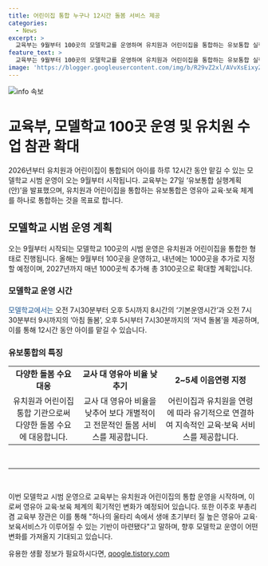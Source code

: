 ```yaml
---
title: 어린이집 통합 누구나 12시간 돌봄 서비스 제공
categories:
  - News
excerpt: >
  교육부는 9월부터 100곳의 모델학교를 운영하며 유치원과 어린이집을 통합하는 유보통합 실행계획을 발표했다. 이로써 0~5세 영유아는 하루 12시간 동안 유치원과 어린이집 통합 기관에서 돌봄을 받게 된다. 또한 돌봄 일수 확대와 교사 대 영유아 비율 낮추기 등의 변화도 이뤄지며, 이주호 부총리 겸 교육부 장관은 질 높은 영유아 교육·보육서비스가 제공될 것이라고 말했다. 앞으로 2027년까지 1000곳씩 추가해 총 3100곳으로 확대할 계획이다.
feature_text: >
  교육부는 9월부터 100곳의 모델학교를 운영하며 유치원과 어린이집을 통합하는 유보통합 실행계획을 발표했다. 이로써 0~5세 영유아는 하루 12시간 동안 유치원과 어린이집 통합 기관에서 돌봄을 받게 된다. 또한 돌봄 일수 확대와 교사 대 영유아 비율 낮추기 등의 변화도 이뤄지며, 이주호 부총리 겸 교육부 장관은 질 높은 영유아 교육·보육서비스가 제공될 것이라고 말했다. 앞으로 2027년까지 1000곳씩 추가해 총 3100곳으로 확대할 계획이다.
image: 'https://blogger.googleusercontent.com/img/b/R29vZ2xl/AVvXsEixyZcFfHzMRdzZMjFBmAUKJYCLCGyLL1o632UiGVXcaFdKo_bkvkuCioo0uUKlGfBVcT3P84aROyZIXSBEx3Aw5nCQ3pTgDom1WDC4m8eifvWiAmWEEVb4x6G_l8C0QH225ldMjyaFvpxGEBGNO37VmDTDMHGhJPq73UglMfDca1-0aw/s1600/blogspot.png'
---
```


<p><img src="https://blogger.googleusercontent.com/img/b/R29vZ2xl/AVvXsEixyZcFfHzMRdzZMjFBmAUKJYCLCGyLL1o632UiGVXcaFdKo_bkvkuCioo0uUKlGfBVcT3P84aROyZIXSBEx3Aw5nCQ3pTgDom1WDC4m8eifvWiAmWEEVb4x6G_l8C0QH225ldMjyaFvpxGEBGNO37VmDTDMHGhJPq73UglMfDca1-0aw/s1600/blogspot.png" alt="info 속보" /></p>

<h1>교육부, 모델학교 100곳 운영 및 유치원 수업 참관 확대</h1>

<p data-ke-size="size16">2026년부터 유치원과 어린이집이 통합되어 아이를 하루 12시간 동안 맡길 수 있는 모델학교 시범 운영이 오는 9월부터 시작됩니다. 교육부는 27일 ‘유보통합 실행계획(안)’을 발표했으며, 유치원과 어린이집을 통합하는 유보통합은 영유아 교육‧보육 체계를 하나로 통합하는 것을 목표로 합니다.</p>

<h2 data-ke-size="size26">모델학교 시범 운영 계획</h2>

<p>오는 9월부터 시작되는 모델학교 100곳의 시범 운영은 유치원과 어린이집을 통합한 형태로 진행됩니다. 올해는 9월부터 100곳을 운영하고, 내년에는 1000곳을 추가로 지정할 예정이며, 2027년까지 매년 1000곳씩 추가해 총 3100곳으로 확대할 계획입니다.</p>

<h3>모델학교 운영 시간</h3>

<p><span style="color: #1a5490;">모델학교에서는</span> 오전 7시30분부터 오후 5시까지 8시간의 ‘기본운영시간’과 오전 7시30분부터 9시까지의 ‘아침 돌봄’, 오후 5시부터 7시30분까지의 ‘저녁 돌봄’을 제공하며, 이를 통해 12시간 동안 아이를 맡길 수 있습니다.</p>

<h3>유보통합의 특징</h3>

<table>
    <tr>
        <td style="text-align: center; height: 17px;"><b>다양한 돌봄 수요 대응</b></td>
        <td style="text-align: center; height: 17px;"><b>교사 대 영유아 비율 낮추기</b></td>
        <td style="text-align: center; height: 17px;"><b>2~5세 이음연령 지정</b></td>
    </tr>
    <tr>
        <td style="text-align: center; height: 17px;">유치원과 어린이집 통합 기관으로써 다양한 돌봄 수요에 대응합니다.</td>
        <td style="text-align: center; height: 17px;">교사 대 영유아 비율을 낮추어 보다 개별적이고 전문적인 돌봄 서비스를 제공합니다.</td>
        <td style="text-align: center; height: 17px;">어린이집과 유치원을 연령에 따라 유기적으로 연결하여 지속적인 교육·보육 서비스를 제공합니다.</td>
    </tr>
</table>

<p data-ke-size="size16">&nbsp;</p>

<hr>

<p data-ke-size="size16">&nbsp;</p>

<p>이번 모델학교 시범 운영으로 교육부는 유치원과 어린이집의 통합 운영을 시작하며, 이로써 영유아 교육‧보육 체계의 획기적인 변화가 예정되어 있습니다. 또한 이주호 부총리 겸 교육부 장관은 이를 통해 "하나의 울타리 속에서 생애 초기부터 질 높은 영유아 교육·보육서비스가 이루어질 수 있는 기반이 마련됐다"고 말하며, 향후 모델학교 운영이 어떤 변화를 가져올지 기대되고 있습니다.</p>
유용한 생활 정보가 필요하시다면, <a href="https://qoogle.tistory.com" rel="dofollow">qoogle.tistory.com</a>


